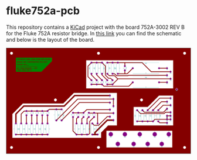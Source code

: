 # fluke752a-pcb

This repository contains a [KiCad](http://kicad-pcb.org/) project with the board 752A-3002 REV B for the Fluke 752A resistor bridge. In [this link](export/fluke_752A_pcb.pdf) you can find the schematic and below is the layout of the board.

![Layout of the 752A-3002 REV B board](export/fluke_752A_pcb-brd.svg)